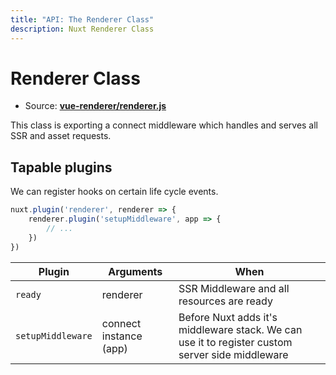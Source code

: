 ```yaml
---
title: "API: The Renderer Class"
description: Nuxt Renderer Class
---
```


# Renderer Class

- Source: **[vue-renderer/renderer.js](https://github.com/nuxt/nuxt.js/blob/dev/packages/vue-renderer/src/renderer.js)**

This class is exporting a connect middleware which handles and serves all SSR and asset requests.

## Tapable plugins

We can register hooks on certain life cycle events.

```js
nuxt.plugin('renderer', renderer => {
    renderer.plugin('setupMiddleware', app => {
        // ...
    })
})
```

Plugin            | Arguments              | When
------------------|------------------------|------------------------------------------------------------------------------------------------
`ready`           | renderer               | SSR Middleware and all resources are ready
`setupMiddleware` | connect instance (app) | Before Nuxt adds it's middleware stack. We can use it to register custom server side middleware
